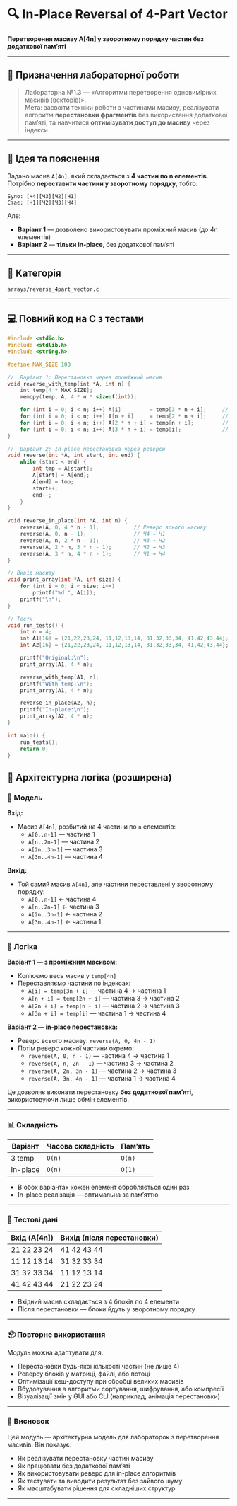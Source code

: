 # 🔍 In-Place Reversal of 4-Part Vector  
**Перетворення масиву A[4n] у зворотному порядку частин без додаткової пам’яті**

---

## 📘 Призначення лабораторної роботи

> Лабораторна №1.3 — «Алгоритми перетворення одновимірних масивів (векторів)».  
> Мета: засвоїти техніки роботи з частинами масиву, реалізувати алгоритм **перестановки фрагментів** без використання додаткової пам’яті, та навчитися **оптимізувати доступ до масиву** через індекси.

---

## 🧠 Ідея та пояснення

Задано масив `A[4n]`, який складається з **4 частин по n елементів**.  
Потрібно **переставити частини у зворотному порядку**, тобто:
```
Було: [Ч4][Ч3][Ч2][Ч1]
Стає: [Ч1][Ч2][Ч3][Ч4]
```

Але:
- **Варіант 1** — дозволено використовувати проміжний масив (до 4n елементів)  
- **Варіант 2** — **тільки in-place**, без додаткової пам’яті

---

## 📁 Категорія  
`arrays/reverse_4part_vector.c`

---

## 💻 Повний код на C з тестами

```c
#include <stdio.h>
#include <stdlib.h>
#include <string.h>

#define MAX_SIZE 100

//  Варіант 1: Перестановка через проміжний масив
void reverse_with_temp(int *A, int n) {
    int temp[4 * MAX_SIZE];
    memcpy(temp, A, 4 * n * sizeof(int));

    for (int i = 0; i < n; i++) A[i]         = temp[3 * n + i];     // Ч4 → Ч1
    for (int i = 0; i < n; i++) A[n + i]     = temp[2 * n + i];     // Ч3 → Ч2
    for (int i = 0; i < n; i++) A[2 * n + i] = temp[n + i];         // Ч2 → Ч3
    for (int i = 0; i < n; i++) A[3 * n + i] = temp[i];             // Ч1 → Ч4
}

//  Варіант 2: In-place перестановка через реверси
void reverse(int *A, int start, int end) {
    while (start < end) {
        int tmp = A[start];
        A[start] = A[end];
        A[end] = tmp;
        start++;
        end--;
    }
}

void reverse_in_place(int *A, int n) {
    reverse(A, 0, 4 * n - 1);           // Реверс всього масиву
    reverse(A, 0, n - 1);               // Ч4 → Ч1
    reverse(A, n, 2 * n - 1);           // Ч3 → Ч2
    reverse(A, 2 * n, 3 * n - 1);       // Ч2 → Ч3
    reverse(A, 3 * n, 4 * n - 1);       // Ч1 → Ч4
}

// Вивід масиву
void print_array(int *A, int size) {
    for (int i = 0; i < size; i++)
        printf("%d ", A[i]);
    printf("\n");
}

// Тести
void run_tests() {
    int n = 4;
    int A1[16] = {21,22,23,24, 11,12,13,14, 31,32,33,34, 41,42,43,44};
    int A2[16] = {21,22,23,24, 11,12,13,14, 31,32,33,34, 41,42,43,44};

    printf("Original:\n");
    print_array(A1, 4 * n);

    reverse_with_temp(A1, n);
    printf("With temp:\n");
    print_array(A1, 4 * n);

    reverse_in_place(A2, n);
    printf("In-place:\n");
    print_array(A2, 4 * n);
}

int main() {
    run_tests();
    return 0;
}

```

## 🧠 Архітектурна логіка (розширена)

### 📐 Модель

**Вхід:**
- Масив `A[4n]`, розбитий на 4 частини по `n` елементів:
  - `A[0..n-1]` — частина 1
  - `A[n..2n-1]` — частина 2
  - `A[2n..3n-1]` — частина 3
  - `A[3n..4n-1]` — частина 4

**Вихід:**
- Той самий масив `A[4n]`, але частини переставлені у зворотному порядку:
  - `A[0..n-1]` ← частина 4
  - `A[n..2n-1]` ← частина 3
  - `A[2n..3n-1]` ← частина 2
  - `A[3n..4n-1]` ← частина 1

---

### 🔁 Логіка

**Варіант 1 — з проміжним масивом:**
- Копіюємо весь масив у `temp[4n]`
- Переставляємо частини по індексах:
  - `A[i] = temp[3n + i]` — частина 4 → частина 1
  - `A[n + i] = temp[2n + i]` — частина 3 → частина 2
  - `A[2n + i] = temp[n + i]` — частина 2 → частина 3
  - `A[3n + i] = temp[i]` — частина 1 → частина 4

**Варіант 2 — in-place перестановка:**
- Реверс всього масиву: `reverse(A, 0, 4n - 1)`
- Потім реверс кожної частини окремо:
  - `reverse(A, 0, n - 1)` — частина 4 → частина 1
  - `reverse(A, n, 2n - 1)` — частина 3 → частина 2
  - `reverse(A, 2n, 3n - 1)` — частина 2 → частина 3
  - `reverse(A, 3n, 4n - 1)` — частина 1 → частина 4

Це дозволяє виконати перестановку **без додаткової пам’яті**, використовуючи лише обмін елементів.

---

### 📊 Складність

| Варіант     | Часова складність | Пам’ять |
|-------------|-------------------|---------|
| З temp      | `O(n)`            | `O(n)`  |
| In-place    | `O(n)`            | `O(1)`  |

- В обох варіантах кожен елемент обробляється один раз
- In-place реалізація — оптимальна за пам’яттю

---

### 🧪 Тестові дані

| Вхід (A[4n])                  | Вихід (після перестановки)     |
|------------------------------|---------------------------------|
| 21 22 23 24                  | 41 42 43 44  
| 11 12 13 14                  | 31 32 33 34  
| 31 32 33 34                  | 11 12 13 14  
| 41 42 43 44                  | 21 22 23 24  

- Вхідний масив складається з 4 блоків по 4 елементи
- Після перестановки — блоки йдуть у зворотному порядку

---

### 📦 Повторне використання

Модуль можна адаптувати для:

- Перестановки будь-якої кількості частин (не лише 4)
- Реверсу блоків у матриці, файлі, або потоці
- Оптимізації кеш-доступу при обробці великих масивів
- Вбудовування в алгоритми сортування, шифрування, або компресії
- Візуалізації змін у GUI або CLI (наприклад, анімація перестановки)

---

### 🧘 Висновок

Цей модуль — архітектурна модель для лабораторок з перетворення масивів. Він показує:

- Як реалізувати перестановку частин масиву
- Як працювати без додаткової пам’яті
- Як використовувати реверс для in-place алгоритмів
- Як тестувати та виводити результат без зайвого шуму
- Як масштабувати рішення для складніших структур


---
